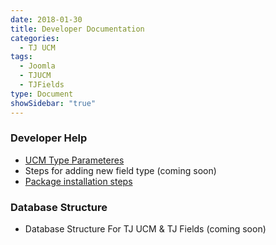 ```yaml
---
date: 2018-01-30
title: Developer Documentation
categories:
  - TJ UCM
tags:
  - Joomla
  - TJUCM
  - TJFields
type: Document
showSidebar: "true"
---
```


### Developer Help
* [UCM Type Parameteres](../com-tjucm-paramters/)
* Steps for adding new field type (coming soon)
* [Package installation steps](../com-tjucm-installation/)


### Database Structure

* Database Structure For TJ UCM & TJ Fields (coming soon)
